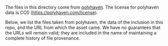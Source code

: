 The files in this directory come from [polyhaven](https://polyhaven.com/).
The license for polyhaven data is CC0 (https://polyhaven.com/license).

Below, we list the files taken from polyhaven, the data of the inclusion in this
repo, and the URL from which the asset came. We have no guarantees that the
URLs will remain valid; they are included in the name of maintaining a complete
history of file provenance.